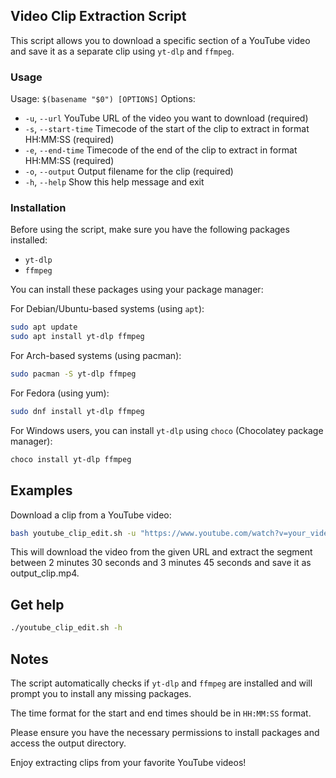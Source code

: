 ## Video Clip Extraction Script

This script allows you to download a specific section of a YouTube video and save it as a separate clip using `yt-dlp` and `ffmpeg`.

### Usage

Usage: `$(basename "$0") [OPTIONS]`
Options:

- `-u`, `--url` YouTube URL of the video you want to download (required)
- `-s`, `--start-time` Timecode of the start of the clip to extract in format HH:MM:SS (required)
- `-e`, `--end-time` Timecode of the end of the clip to extract in format HH:MM:SS (required)
- `-o`, `--output` Output filename for the clip (required)
- `-h`, `--help` Show this help message and exit

### Installation

Before using the script, make sure you have the following packages installed:

- `yt-dlp`
- `ffmpeg`

You can install these packages using your package manager:

For Debian/Ubuntu-based systems (using `apt`):

```bash
sudo apt update
sudo apt install yt-dlp ffmpeg
```

For Arch-based systems (using pacman):

```bash
sudo pacman -S yt-dlp ffmpeg
```

For Fedora (using yum):

```bash
sudo dnf install yt-dlp ffmpeg
```

For Windows users, you can install `yt-dlp` using `choco` (Chocolatey package manager):

```bash
choco install yt-dlp ffmpeg
```

## Examples

Download a clip from a YouTube video:

```bash
bash youtube_clip_edit.sh -u "https://www.youtube.com/watch?v=your_video_id" -s "00:02:30" -e "00:03:45" -o "output_clip.mp4"
```

This will download the video from the given URL and extract the segment between 2 minutes 30 seconds and 3 minutes 45 seconds and save it as output_clip.mp4.

## Get help

```bash
./youtube_clip_edit.sh -h
```

## Notes



The script automatically checks if `yt-dlp` and `ffmpeg` are installed and will prompt you to install any missing packages.

The time format for the start and end times should be in `HH:MM:SS` format.

Please ensure you have the necessary permissions to install packages and access the output directory.

Enjoy extracting clips from your favorite YouTube videos!
